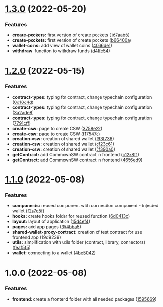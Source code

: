 # [1.3.0](https://github.com/commown-shared-wallet/contracts-dapps/compare/v1.2.0...v1.3.0) (2022-05-20)


### Features

* **create-pockets:** first version of create pockets ([167aab6](https://github.com/commown-shared-wallet/contracts-dapps/commit/167aab6b762874b79147a70404cb28f635968d3b))
* **create-pockets:** first version of create pockets ([b66400a](https://github.com/commown-shared-wallet/contracts-dapps/commit/b66400a05ee165b076fdd82fdacd879665231411))
* **wallet-coins:** add view of wallet coins ([4066de1](https://github.com/commown-shared-wallet/contracts-dapps/commit/4066de1afb6c751244c8474913c1e7921be4a2d4))
* **withdraw:** funciton to withdraw funds ([d41fc54](https://github.com/commown-shared-wallet/contracts-dapps/commit/d41fc540a94de53413c68dbd263d372cbbcb718f))

# [1.2.0](https://github.com/commown-shared-wallet/contracts-dapps/compare/v1.1.0...v1.2.0) (2022-05-15)


### Features

* **contract-types:** typing for contract, change typechain configuration ([0d16c4d](https://github.com/commown-shared-wallet/contracts-dapps/commit/0d16c4d9dfe93217bb3dd7cb2dd57c7aa50a86a1))
* **contract-types:** typing for contract, change typechain configuration ([3a2ade8](https://github.com/commown-shared-wallet/contracts-dapps/commit/3a2ade8722348ede07619376d84896ee34d1132e))
* **contract-types:** typing for contract, change typechain configuration ([7791cff](https://github.com/commown-shared-wallet/contracts-dapps/commit/7791cff41e640f15ef571b3d46f257ff6a2c9d53))
* **create-csw:** page to create CSW ([3758e22](https://github.com/commown-shared-wallet/contracts-dapps/commit/3758e22fe41b68859f86261b77fe24939040610b))
* **create-csw:** page to create CSW ([f17547c](https://github.com/commown-shared-wallet/contracts-dapps/commit/f17547c04d56371d73a282cca06cc3c434ca11d4))
* **creation-csw:** creation of shared wallet ([f93f736](https://github.com/commown-shared-wallet/contracts-dapps/commit/f93f73605972f369cda2bfede3bff85d473f8bb7))
* **creation-csw:** creation of shared wallet ([df23c61](https://github.com/commown-shared-wallet/contracts-dapps/commit/df23c6163456428abe8e12d662706931d9e54a4d))
* **creation-csw:** creation of shared wallet ([5f390a0](https://github.com/commown-shared-wallet/contracts-dapps/commit/5f390a02bbaac112920912f0cb762aba1950c012))
* **getContract:** add CommownSW contract in frontend ([c1258f1](https://github.com/commown-shared-wallet/contracts-dapps/commit/c1258f192f4cba25e86bdc8a6932108720a18835))
* **getContract:** add CommownSW contract in frontend ([4656ed9](https://github.com/commown-shared-wallet/contracts-dapps/commit/4656ed9c312ba0156104290cf7a2ded9ba680ade))

# [1.1.0](https://github.com/commown-shared-wallet/contracts-dapps/compare/v1.0.0...v1.1.0) (2022-05-08)


### Features

* **components:** reused component with connection component - injected wallet ([f2a7e5f](https://github.com/commown-shared-wallet/contracts-dapps/commit/f2a7e5f630303e32dd0de9a849c9851a2f47d374))
* **hooks:** create hooks folder for reused function ([6d0413c](https://github.com/commown-shared-wallet/contracts-dapps/commit/6d0413c4a32b0235fe71739ef81e3a10e1ce584f))
* **layout:** layout of application ([15d4ef4](https://github.com/commown-shared-wallet/contracts-dapps/commit/15d4ef4cf0b1f5b5fa56c652c99b88811e4f4e1c))
* **pages:** add app pages ([354bba5](https://github.com/commown-shared-wallet/contracts-dapps/commit/354bba54501efd752ea53cef96ac7f800b8cdccb))
* **shared-wallet-proxy-contract:** creation of test contract for use frontend app ([19d9239](https://github.com/commown-shared-wallet/contracts-dapps/commit/19d92398db5c08d2efd40d65461d47688997c69b))
* **utils:** simplification with utils folder (contract, library, connectors) ([feaf5f5](https://github.com/commown-shared-wallet/contracts-dapps/commit/feaf5f5b83d7fab5b3bc9c55dc5806f85c07d629))
* **wallet:** connecting to a wallet ([4be5042](https://github.com/commown-shared-wallet/contracts-dapps/commit/4be5042fb506d2e72217a5b1ce7bcad42e1fa883))

# 1.0.0 (2022-05-08)


### Features

* **frontend:** create a frontend folder with all needed packages ([1595669](https://github.com/commown-shared-wallet/contracts-dapps/commit/15956699a3bb74ac8c10997060e841947026f0bd))

